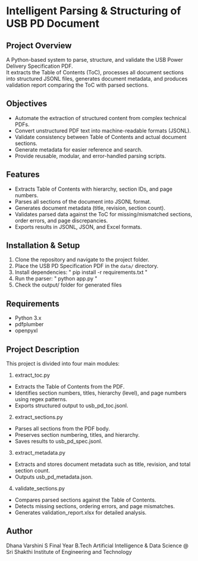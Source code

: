 # Intelligent Parsing & Structuring of USB PD Document

## Project Overview
A Python-based system to parse, structure, and validate the USB Power Delivery Specification PDF.  
It extracts the Table of Contents (ToC), processes all document sections into structured JSONL files, generates document metadata, and produces validation report comparing the ToC with parsed sections.

## Objectives
- Automate the extraction of structured content from complex technical PDFs.
- Convert unstructured PDF text into machine-readable formats (JSONL).
- Validate consistency between Table of Contents and actual document sections.
- Generate metadata for easier reference and search.
- Provide reusable, modular, and error-handled parsing scripts.

## Features
- Extracts Table of Contents with hierarchy, section IDs, and page numbers.
- Parses all sections of the document into JSONL format.
- Generates document metadata (title, revision, section count).
- Validates parsed data against the ToC for missing/mismatched sections, order errors, and page discrepancies.
- Exports results in JSONL, JSON, and Excel formats.

## Installation & Setup
1. Clone the repository and navigate to the project folder.
2. Place the USB PD Specification PDF in the `data/` directory.
3. Install dependencies:  " pip install -r requirements.txt "
4. Run the parser: " python app.py "
5. Check the output/ folder for generated files

## Requirements
- Python 3.x
- pdfplumber
- openpyxl

## Project Description
This project is divided into four main modules:
1. extract_toc.py
- Extracts the Table of Contents from the PDF.
- Identifies section numbers, titles, hierarchy (level), and page numbers using regex patterns.
- Exports structured output to usb_pd_toc.jsonl.
2. extract_sections.py
- Parses all sections from the PDF body.
- Preserves section numbering, titles, and hierarchy.
- Saves results to usb_pd_spec.jsonl.
3. extract_metadata.py
- Extracts and stores document metadata such as title, revision, and total section count.
- Outputs usb_pd_metadata.json.
4. validate_sections.py
- Compares parsed sections against the Table of Contents.
- Detects missing sections, ordering errors, and page mismatches.
- Generates validation_report.xlsx for detailed analysis.

## Author
Dhana Varshini S
Final Year B.Tech Artificial Intelligence & Data Science
@ Sri Shakthi Institute of Engineering and Technology